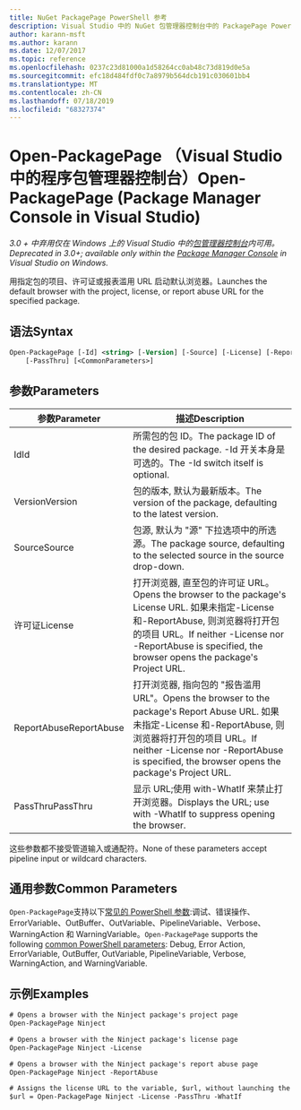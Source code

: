 ```yaml
---
title: NuGet PackagePage PowerShell 参考
description: Visual Studio 中的 NuGet 包管理器控制台中的 PackagePage PowerShell 命令参考。
author: karann-msft
ms.author: karann
ms.date: 12/07/2017
ms.topic: reference
ms.openlocfilehash: 0237c23d81000a1d58264cc0ab48c73d819d0e5a
ms.sourcegitcommit: efc18d484fdf0c7a8979b564dcb191c030601bb4
ms.translationtype: MT
ms.contentlocale: zh-CN
ms.lasthandoff: 07/18/2019
ms.locfileid: "68327374"
---
```

# <a name="open-packagepage-package-manager-console-in-visual-studio"></a><span data-ttu-id="d5a8e-103">Open-PackagePage （Visual Studio 中的程序包管理器控制台）</span><span class="sxs-lookup"><span data-stu-id="d5a8e-103">Open-PackagePage (Package Manager Console in Visual Studio)</span></span>

<span data-ttu-id="d5a8e-104">*3.0 + 中弃用仅在 Windows 上的 Visual Studio 中的[包管理器控制台](../../consume-packages/install-use-packages-powershell.md)内可用。*</span><span class="sxs-lookup"><span data-stu-id="d5a8e-104">*Deprecated in 3.0+; available only within the [Package Manager Console](../../consume-packages/install-use-packages-powershell.md) in Visual Studio on Windows.*</span></span>

<span data-ttu-id="d5a8e-105">用指定包的项目、许可证或报表滥用 URL 启动默认浏览器。</span><span class="sxs-lookup"><span data-stu-id="d5a8e-105">Launches the default browser with the project, license, or report abuse URL for the specified package.</span></span>

## <a name="syntax"></a><span data-ttu-id="d5a8e-106">语法</span><span class="sxs-lookup"><span data-stu-id="d5a8e-106">Syntax</span></span>

```ps
Open-PackagePage [-Id] <string> [-Version] [-Source] [-License] [-ReportAbuse]
    [-PassThru] [<CommonParameters>]
```

## <a name="parameters"></a><span data-ttu-id="d5a8e-107">参数</span><span class="sxs-lookup"><span data-stu-id="d5a8e-107">Parameters</span></span>

| <span data-ttu-id="d5a8e-108">参数</span><span class="sxs-lookup"><span data-stu-id="d5a8e-108">Parameter</span></span> | <span data-ttu-id="d5a8e-109">描述</span><span class="sxs-lookup"><span data-stu-id="d5a8e-109">Description</span></span> |
| --- | --- |
| <span data-ttu-id="d5a8e-110">Id</span><span class="sxs-lookup"><span data-stu-id="d5a8e-110">Id</span></span> | <span data-ttu-id="d5a8e-111">所需包的包 ID。</span><span class="sxs-lookup"><span data-stu-id="d5a8e-111">The package ID of the desired package.</span></span> <span data-ttu-id="d5a8e-112">-Id 开关本身是可选的。</span><span class="sxs-lookup"><span data-stu-id="d5a8e-112">The -Id switch itself is optional.</span></span> |
| <span data-ttu-id="d5a8e-113">Version</span><span class="sxs-lookup"><span data-stu-id="d5a8e-113">Version</span></span> | <span data-ttu-id="d5a8e-114">包的版本, 默认为最新版本。</span><span class="sxs-lookup"><span data-stu-id="d5a8e-114">The version of the package, defaulting to the latest version.</span></span> |
| <span data-ttu-id="d5a8e-115">Source</span><span class="sxs-lookup"><span data-stu-id="d5a8e-115">Source</span></span> | <span data-ttu-id="d5a8e-116">包源, 默认为 "源" 下拉选项中的所选源。</span><span class="sxs-lookup"><span data-stu-id="d5a8e-116">The package source, defaulting to the selected source in the source drop-down.</span></span> |
| <span data-ttu-id="d5a8e-117">许可证</span><span class="sxs-lookup"><span data-stu-id="d5a8e-117">License</span></span> | <span data-ttu-id="d5a8e-118">打开浏览器, 直至包的许可证 URL。</span><span class="sxs-lookup"><span data-stu-id="d5a8e-118">Opens the browser to the package's License URL.</span></span> <span data-ttu-id="d5a8e-119">如果未指定-License 和-ReportAbuse, 则浏览器将打开包的项目 URL。</span><span class="sxs-lookup"><span data-stu-id="d5a8e-119">If neither -License nor -ReportAbuse is specified, the browser opens the package's Project URL.</span></span> |
| <span data-ttu-id="d5a8e-120">ReportAbuse</span><span class="sxs-lookup"><span data-stu-id="d5a8e-120">ReportAbuse</span></span> | <span data-ttu-id="d5a8e-121">打开浏览器, 指向包的 "报告滥用 URL"。</span><span class="sxs-lookup"><span data-stu-id="d5a8e-121">Opens the browser to the package's Report Abuse URL.</span></span> <span data-ttu-id="d5a8e-122">如果未指定-License 和-ReportAbuse, 则浏览器将打开包的项目 URL。</span><span class="sxs-lookup"><span data-stu-id="d5a8e-122">If neither -License nor -ReportAbuse is specified, the browser opens the package's Project URL.</span></span> |
| <span data-ttu-id="d5a8e-123">PassThru</span><span class="sxs-lookup"><span data-stu-id="d5a8e-123">PassThru</span></span> | <span data-ttu-id="d5a8e-124">显示 URL;使用 with-WhatIf 来禁止打开浏览器。</span><span class="sxs-lookup"><span data-stu-id="d5a8e-124">Displays the URL; use with -WhatIf to suppress opening the browser.</span></span> |

<span data-ttu-id="d5a8e-125">这些参数都不接受管道输入或通配符。</span><span class="sxs-lookup"><span data-stu-id="d5a8e-125">None of these parameters accept pipeline input or wildcard characters.</span></span>

## <a name="common-parameters"></a><span data-ttu-id="d5a8e-126">通用参数</span><span class="sxs-lookup"><span data-stu-id="d5a8e-126">Common Parameters</span></span>

<span data-ttu-id="d5a8e-127">`Open-PackagePage`支持以下[常见的 PowerShell 参数](http://go.microsoft.com/fwlink/?LinkID=113216):调试、错误操作、ErrorVariable、OutBuffer、OutVariable、PipelineVariable、Verbose、WarningAction 和 WarningVariable。</span><span class="sxs-lookup"><span data-stu-id="d5a8e-127">`Open-PackagePage` supports the following [common PowerShell parameters](http://go.microsoft.com/fwlink/?LinkID=113216): Debug, Error Action, ErrorVariable, OutBuffer, OutVariable, PipelineVariable, Verbose, WarningAction, and WarningVariable.</span></span>

## <a name="examples"></a><span data-ttu-id="d5a8e-128">示例</span><span class="sxs-lookup"><span data-stu-id="d5a8e-128">Examples</span></span>

```ps
# Opens a browser with the Ninject package's project page
Open-PackagePage Ninject

# Opens a browser with the Ninject package's license page
Open-PackagePage Ninject -License

# Opens a browser with the Ninject package's report abuse page  
Open-PackagePage Ninject -ReportAbuse

# Assigns the license URL to the variable, $url, without launching the browser
$url = Open-PackagePage Ninject -License -PassThru -WhatIf
```